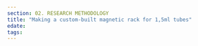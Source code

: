 ```yaml
---
section: 02. RESEARCH METHODOLOGY
title: "Making a custom-built magnetic rack for 1,5ml tubes"
edate: 
tags:
---
```


